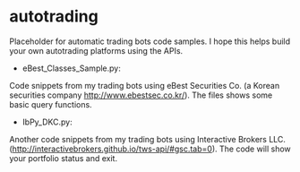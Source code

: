 # autotrading

Placeholder for automatic trading bots code samples. I hope this helps build your own autotrading platforms using the APIs. 

- eBest_Classes_Sample.py:

Code snippets from my trading bots using eBest Securities Co. (a Korean securities company http://www.ebestsec.co.kr/). The files shows some basic query functions. 

- IbPy_DKC.py:

Another code snippets from my trading bots using Interactive Brokers LLC. (http://interactivebrokers.github.io/tws-api/#gsc.tab=0). The code will show your portfolio status and exit.  
